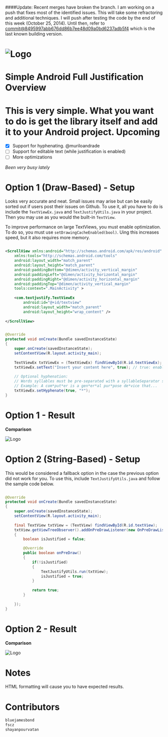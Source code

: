 ####Update: Recent merges have broken the branch. I am working on a push that fixes most of the identified issues. This will take some refractoring and additional techniques. I will push after testing the code by the end of this week (October 25, 2014). Until then, refer to [commit@8495997abb676dd86b7ee48d09a0bd6237adb5f4](https://github.com/bluejamesbond/TextJustify-Android/tree/8495997abb676dd86b7ee48d09a0bd6237adb5f4) which is the last known building version.


![Logo](https://raw.github.com/bluejamesbond/TextJustify-Android/master/__misc/textjustify%20design%20logo%20%5Ba%5D.png)
=======
**Simple Android Full Justification**
Overview
=======
This is very simple. What you want to do is get the library itself and add it to your Android project.
Upcoming
=======
- [X] Support for hyphenating. @muriloandrade
- [ ] Support for editable text (while justification is enabled)
- [ ] More optimizations

*Been very busy lately*

Option 1 (Draw-Based) - Setup
=======
Looks very accurate and neat. Small issues may arise but can be easily sorted out if users post their issues on Github. To use it, all you have to do is include the `TextViewEx.java` and `TextJustifyUtils.java` in your project. Then you may use as you would the built-in  `TextView`. 

To improve performance on large TextViews, you must enable optimization. To do so, you must use `setDrawingCacheEnabled(bool)`. Uing this increases speed, but it also requires more memory.

```xml

<ScrollView xmlns:android="http://schemas.android.com/apk/res/android"
    xmlns:tools="http://schemas.android.com/tools"
    android:layout_width="match_parent"
    android:layout_height="match_parent"
    android:paddingBottom="@dimen/activity_vertical_margin"
    android:paddingLeft="@dimen/activity_horizontal_margin"
    android:paddingRight="@dimen/activity_horizontal_margin"
    android:paddingTop="@dimen/activity_vertical_margin"
    tools:context=".MainActivity" >
    
    <com.textjustify.TextViewEx
        android:id="@+id/textview"
        android:layout_width="match_parent"
        android:layout_height="wrap_content" />
        
</ScrollView>

```
```java

@Override
protected void onCreate(Bundle savedInstanceState) 
{
    super.onCreate(savedInstanceState);
    setContentView(R.layout.activity_main); 
    
    TextViewEx txtViewEx = (TextViewEx) findViewById(R.id.textViewEx);
    txtViewEx.setText("Insert your content here", true); // true: enables justification
    
    // Optional hyphenation:
    // Words syllables must be pre-separated with a syllableSeparator string (character)
    // Example: A com*put*er is a gen*er*al pur*pose de*vice that...
    txtViewEx.setHyphenate(true, "*");
}

```
Option 1 - Result
=======
**Comparison**

![Logo](http://i.imgur.com/xbzYStc.png)


Option 2 (String-Based) - Setup
=======
This would be considered a fallback option in the case the previous option did not work for you. To use this, include `TextJustifyUtils.java` and follow the sample code below.

```java

@Override
protected void onCreate(Bundle savedInstanceState) 
{
    super.onCreate(savedInstanceState);
    setContentView(R.layout.activity_main); 
    
    final TextView txtView = (TextView) findViewById(R.id.textView);
    txtView.getViewTreeObserver().addOnPreDrawListener(new OnPreDrawListener()
    {           
        boolean isJustified = false;

        @Override
        public boolean onPreDraw() 
        {
            if(!isJustified)
            {
                TextJustifyUtils.run(txtView);
                isJustified = true;
            }
            
            return true;
        }
        
    });
}

```
Option 2 - Result
=======
**Comparison**

![Logo](http://i.imgur.com/L62jFKp.png)


Notes
=======
HTML formatting will cause you to have expected results.

Contributors
=======

```js
bluejamesbond
fscz
shayanpourvatan
```
